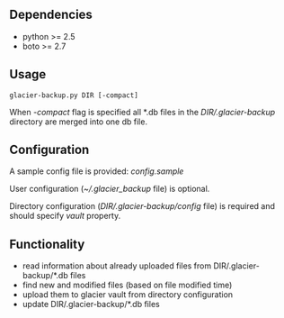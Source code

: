 ## Dependencies
- python >= 2.5
- boto >= 2.7

## Usage
```
glacier-backup.py DIR [-compact]
```

When *-compact* flag is specified all \*.db files in the *DIR/.glacier-backup* directory are merged into one db file.

## Configuration
A sample config file is provided: *config.sample*

User configuration (*~/.glacier_backup* file) is optional.

Directory configuration (*DIR/.glacier-backup/config* file) is required and should specify *vault* property.

## Functionality
- read information about already uploaded files from DIR/.glacier-backup/*.db files
- find new and modified files (based on file modified time)
- upload them to glacier vault from directory configuration
- update DIR/.glacier-backup/*.db files
